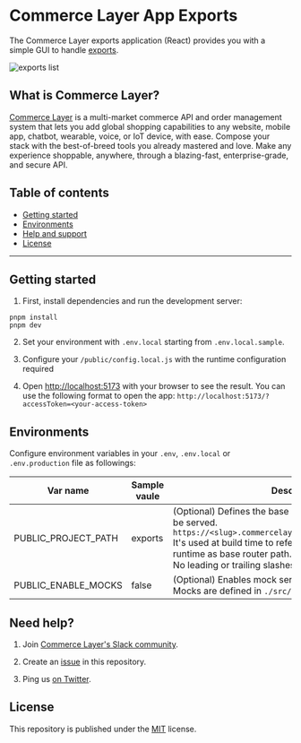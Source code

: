 # Commerce Layer App Exports

The Commerce Layer exports application (React) provides you with a simple GUI to handle [exports](https://docs.commercelayer.io/core/exporting-resources).

![exports list](https://user-images.githubusercontent.com/30926550/218775855-43bad3e9-8a31-499c-b89e-17db681f744d.png)

## What is Commerce Layer?

[Commerce Layer](https://commercelayer.io) is a multi-market commerce API and order management system that lets you add global shopping capabilities to any website, mobile app, chatbot, wearable, voice, or IoT device, with ease. Compose your stack with the best-of-breed tools you already mastered and love. Make any experience shoppable, anywhere, through a blazing-fast, enterprise-grade, and secure API.

## Table of contents

- [Getting started](#getting-started)
- [Environments](#environments)
- [Help and support](#need-help)
- [License](#license)

---

## Getting started

1. First, install dependencies and run the development server:

```
pnpm install
pnpm dev
```

2. Set your environment with `.env.local` starting from `.env.local.sample`.

3. Configure your `/public/config.local.js` with the runtime configuration required

4. Open [http://localhost:5173](http://localhost:5173) with your browser to see the result. You can use the following format to open the app: `http://localhost:5173/?accessToken=<your-access-token>`

## Environments

Configure environment variables in your `.env`, `.env.local` or `.env.production` file as followings:

| Var name            | Sample vaule | Description                                                                                                                                                                                                                                                          |
| ------------------- | ------------ | -------------------------------------------------------------------------------------------------------------------------------------------------------------------------------------------------------------------------------------------------------------------- |
| PUBLIC_PROJECT_PATH | exports      | (Optional) Defines the base root path where the app will be served.<br/> `https://<slug>.commercelayer.app/<PUBLIC_PROJECT_PATH>`<br /> It's used at build time to reference assets folder and at runtime as base router path. <br />No leading or trailing slashes. |
| PUBLIC_ENABLE_MOCKS | false        | (Optional) Enables mock server when set to `true`.<br /> Mocks are defined in `./src/mocks/handlers.ts`                                                                                                                                                              |

## Need help?

1. Join [Commerce Layer's Slack community](https://slack.commercelayer.app).

2. Create an [issue](https://github.com/commercelayer/app-exports/issues) in this repository.

3. Ping us [on Twitter](https://twitter.com/commercelayer).

## License

This repository is published under the [MIT](LICENSE) license.
